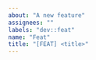 ```yaml
---
about: "A new feature"
assignees: ""
labels: "dev::feat"
name: "Feat"
title: "[FEAT] <title>"
---
```


